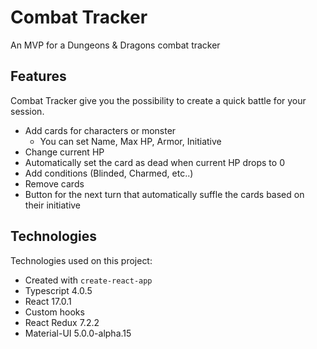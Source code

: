 # Combat Tracker

An MVP for a Dungeons & Dragons combat tracker

## Features
Combat Tracker give you the possibility to create a quick battle for your session.

- Add cards for characters or monster
    - You can set Name, Max HP, Armor, Initiative
- Change current HP
- Automatically set the card as dead when current HP drops to 0  
- Add conditions (Blinded, Charmed, etc..)
- Remove cards
- Button for the next turn that automatically suffle the cards based on their initiative


## Technologies

Technologies used on this project:
- Created with `create-react-app`
- Typescript 4.0.5
- React 17.0.1
- Custom hooks
- React Redux 7.2.2
- Material-UI 5.0.0-alpha.15


